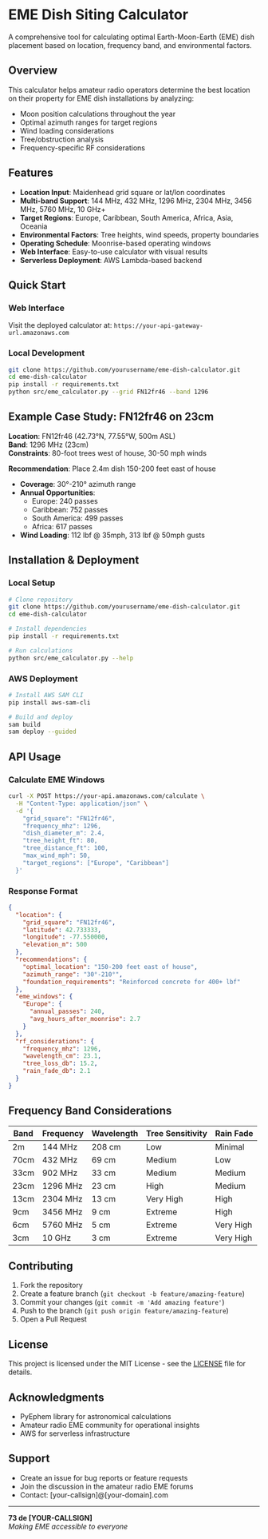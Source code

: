 # EME Dish Siting Calculator

A comprehensive tool for calculating optimal Earth-Moon-Earth (EME) dish placement based on location, frequency band, and environmental factors.

## Overview

This calculator helps amateur radio operators determine the best location on their property for EME dish installations by analyzing:

- Moon position calculations throughout the year
- Optimal azimuth ranges for target regions
- Wind loading considerations
- Tree/obstruction analysis
- Frequency-specific RF considerations

## Features

- **Location Input**: Maidenhead grid square or lat/lon coordinates
- **Multi-band Support**: 144 MHz, 432 MHz, 1296 MHz, 2304 MHz, 3456 MHz, 5760 MHz, 10 GHz+
- **Target Regions**: Europe, Caribbean, South America, Africa, Asia, Oceania
- **Environmental Factors**: Tree heights, wind speeds, property boundaries
- **Operating Schedule**: Moonrise-based operating windows
- **Web Interface**: Easy-to-use calculator with visual results
- **Serverless Deployment**: AWS Lambda-based backend

## Quick Start

### Web Interface
Visit the deployed calculator at: `https://your-api-gateway-url.amazonaws.com`

### Local Development
```bash
git clone https://github.com/yourusername/eme-dish-calculator.git
cd eme-dish-calculator
pip install -r requirements.txt
python src/eme_calculator.py --grid FN12fr46 --band 1296
```

## Example Case Study: FN12fr46 on 23cm

**Location**: FN12fr46 (42.73°N, 77.55°W, 500m ASL)  
**Band**: 1296 MHz (23cm)  
**Constraints**: 80-foot trees west of house, 30-50 mph winds  

**Recommendation**: Place 2.4m dish 150-200 feet east of house
- **Coverage**: 30°-210° azimuth range
- **Annual Opportunities**: 
  - Europe: 240 passes
  - Caribbean: 752 passes  
  - South America: 499 passes
  - Africa: 617 passes
- **Wind Loading**: 112 lbf @ 35mph, 313 lbf @ 50mph gusts

## Installation & Deployment

### Local Setup
```bash
# Clone repository
git clone https://github.com/yourusername/eme-dish-calculator.git
cd eme-dish-calculator

# Install dependencies
pip install -r requirements.txt

# Run calculations
python src/eme_calculator.py --help
```

### AWS Deployment
```bash
# Install AWS SAM CLI
pip install aws-sam-cli

# Build and deploy
sam build
sam deploy --guided
```

## API Usage

### Calculate EME Windows
```bash
curl -X POST https://your-api.amazonaws.com/calculate \
  -H "Content-Type: application/json" \
  -d '{
    "grid_square": "FN12fr46",
    "frequency_mhz": 1296,
    "dish_diameter_m": 2.4,
    "tree_height_ft": 80,
    "tree_distance_ft": 100,
    "max_wind_mph": 50,
    "target_regions": ["Europe", "Caribbean"]
  }'
```

### Response Format
```json
{
  "location": {
    "grid_square": "FN12fr46",
    "latitude": 42.733333,
    "longitude": -77.550000,
    "elevation_m": 500
  },
  "recommendations": {
    "optimal_location": "150-200 feet east of house",
    "azimuth_range": "30°-210°",
    "foundation_requirements": "Reinforced concrete for 400+ lbf"
  },
  "eme_windows": {
    "Europe": {
      "annual_passes": 240,
      "avg_hours_after_moonrise": 2.7
    }
  },
  "rf_considerations": {
    "frequency_mhz": 1296,
    "wavelength_cm": 23.1,
    "tree_loss_db": 15.2,
    "rain_fade_db": 2.1
  }
}
```

## Frequency Band Considerations

| Band | Frequency | Wavelength | Tree Sensitivity | Rain Fade |
|------|-----------|------------|------------------|-----------|
| 2m   | 144 MHz   | 208 cm     | Low              | Minimal   |
| 70cm | 432 MHz   | 69 cm      | Medium           | Low       |
| 33cm | 902 MHz   | 33 cm      | Medium           | Medium    |
| 23cm | 1296 MHz  | 23 cm      | High             | Medium    |
| 13cm | 2304 MHz  | 13 cm      | Very High        | High      |
| 9cm  | 3456 MHz  | 9 cm       | Extreme          | High      |
| 6cm  | 5760 MHz  | 5 cm       | Extreme          | Very High |
| 3cm  | 10 GHz    | 3 cm       | Extreme          | Very High |

## Contributing

1. Fork the repository
2. Create a feature branch (`git checkout -b feature/amazing-feature`)
3. Commit your changes (`git commit -m 'Add amazing feature'`)
4. Push to the branch (`git push origin feature/amazing-feature`)
5. Open a Pull Request

## License

This project is licensed under the MIT License - see the [LICENSE](LICENSE) file for details.

## Acknowledgments

- PyEphem library for astronomical calculations
- Amateur radio EME community for operational insights
- AWS for serverless infrastructure

## Support

- Create an issue for bug reports or feature requests
- Join the discussion in the amateur radio EME forums
- Contact: [your-callsign]@[your-domain].com

---

**73 de [YOUR-CALLSIGN]**  
*Making EME accessible to everyone*
